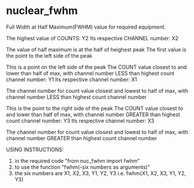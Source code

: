 # nuclear_fwhm
Full Width at Half Maximum(FWHM) value for required equipment.

The highest value of COUNTS: Y2
Its respective CHANNEL number: X2

The value of half maximum is at the half of heighest peak
The first value is the point to the left side of the peak

This is a point on the left side of the peak
The COUNT value closest to and lower than half of max, with channel number LESS than highest count channel number: Y1
Its respective channel number: X1

The channel number for count value closest and lowest to half of max, with channel number LESS than highest count channel number	

This is the point to the right side of the peak	
The COUNT value closest to and lower than half of max, with channel number GREATER than highest count channel number: Y3
Its respective channel number: X3
        
The channel number for count value closest and lowest to half of max, with channel number GREATER than highest count channel number

USING INSTRUCTIONS:      
1. in the required code "from nuc_fwhm import fwhm"
2. to use the function "fwhm(-six numbers as arguments)"
3. the six numbers are X1, X2, X3, Y1, Y2, Y3 i.e. fwhm(X1, X2, X3, Y1, Y2, Y3)
